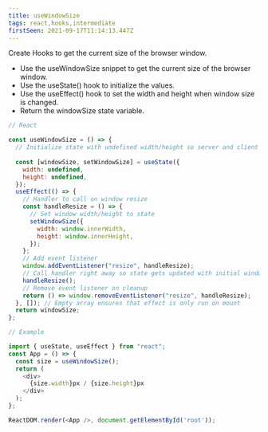 ```yaml
---
title: useWindowSize
tags: react,hooks,intermediate
firstSeen: 2021-09-17T11:14:13.447Z
---
```


Create Hooks to get the current size of the browser window.


- Use the useWindowSize snippet to get the current size of the browser window.
- Use the useState() hook to initialize the values.
- Use the useEffect() hook to set the width and height when window size is changed.
- Return the windowSize state variable.
  
  
```js
// React 

const useWindowSize = () => {
  // Initialize state with undefined width/height so server and client renders match
 
  const [windowSize, setWindowSize] = useState({
    width: undefined,
    height: undefined,
  });
  useEffect(() => {
    // Handler to call on window resize
    const handleResize = () => {
      // Set window width/height to state
      setWindowSize({
        width: window.innerWidth,
        height: window.innerHeight,
      });
    };
    // Add event listener
    window.addEventListener("resize", handleResize);
    // Call handler right away so state gets updated with initial window size
    handleResize();
    // Remove event listener on cleanup
    return () => window.removeEventListener("resize", handleResize);
  }, []); // Empty array ensures that effect is only run on mount
  return windowSize;
};
```

```js
// Example

import { useState, useEffect } from "react";
const App = () => {
  const size = useWindowSize();
  return (
    <div>
      {size.width}px / {size.height}px
    </div>
  );
};

ReactDOM.render(<App />, document.getElementById('root'));
```